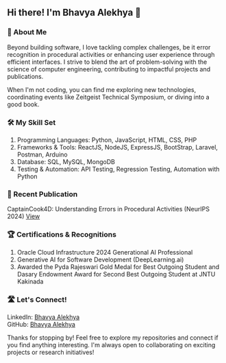 ## Hi there! I'm Bhavya Alekhya 👋

<!--
**bhavyaalekhya/bhavyaalekhya** is a ✨ _special_ ✨ repository because its `README.md` (this file) appears on your GitHub profile.

Here are some ideas to get you started:

- 🔭 I’m currently working on ...
- 🌱 I’m currently learning ...
- 👯 I’m looking to collaborate on ...
- 🤔 I’m looking for help with ...
- 💬 Ask me about ...
- 📫 How to reach me: ...
- 😄 Pronouns: ...
- ⚡ Fun fact: ...
-->
### 🚀 About Me

Beyond building software, I love tackling complex challenges, be it error recognition in procedural activities or enhancing user experience through efficient interfaces. I strive to blend the art of problem-solving with the science of computer engineering, contributing to impactful projects and publications.

When I'm not coding, you can find me exploring new technologies, coordinating events like Zeitgeist Technical Symposium, or diving into a good book.

### 🛠️ My Skill Set
1. Programming Languages: Python, JavaScript, HTML, CSS, PHP
2. Frameworks & Tools: ReactJS, NodeJS, ExpressJS, BootStrap, Laravel, Postman, Arduino
3. Database: SQL, MySQL, MongoDB
4. Testing & Automation: API Testing, Regression Testing, Automation with Python

### 🔗 Recent Publication
CaptainCook4D: Understanding Errors in Procedural Activities (NeurIPS 2024) [View](https://captaincook4d.github.io/captain-cook/) 

### 🏆 Certifications & Recognitions
1. Oracle Cloud Infrastructure 2024 Generational AI Professional
2. Generative AI for Software Development (DeepLearning.ai)
3. Awarded the Pyda Rajeswari Gold Medal for Best Outgoing Student and Dasary Endowment Award for Second Best Outgoing Student at JNTU Kakinada

### 🛣️ Let's Connect!
LinkedIn: [Bhavya Alekhya](https://www.linkedin.com/in/bhavyaalekhya) \
GitHub: [Bhavya Alekhya](https://www.github.com/bhavyaalekhya)

Thanks for stopping by! Feel free to explore my repositories and connect if you find anything interesting. I'm always open to collaborating on exciting projects or research initiatives!
